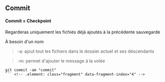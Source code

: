 ##  Commit

#### Commit = Checkpoint

Regarderas uniquement les fichiés déjà ajoutés à la précédente sauvegarde <!-- .element: class="fragment" data-fragment-index="1" -->

À besoin d'un nom <!-- .element: class="fragment" data-fragment-index="2" -->

> -a: ajout tout les fichiers dans le dossier actuel et ses déscendants <!-- .element: class="fragment" data-fragment-index="3" -->



> -m: permet d'ajouter le message à la volée <!-- .element: class="fragment" data-fragment-index="3" -->

``` 
git commit -am "commit" 
``` <!-- .element: class="fragment" data-fragment-index="4" -->